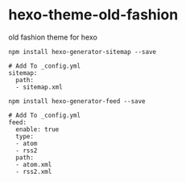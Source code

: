# hexo-theme-old-fashion

old fashion theme for hexo

```shell
npm install hexo-generator-sitemap --save

# Add To _config.yml
sitemap:
  path:
  - sitemap.xml
```

```shell
npm install hexo-generator-feed --save

# Add To _config.yml
feed:
  enable: true
  type:
  - atom
  - rss2
  path:
  - atom.xml
  - rss2.xml
```

